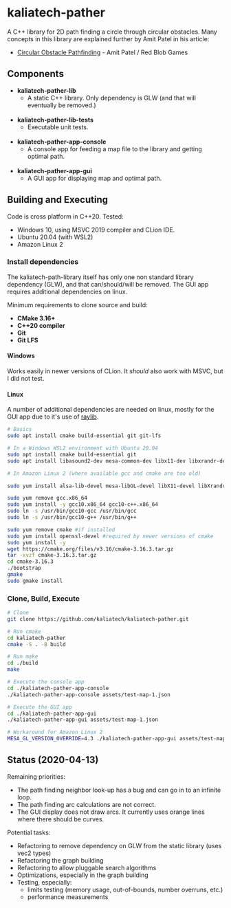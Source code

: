# kaliatech-pather

A C++ library for 2D path finding a circle through circular obstacles. Many concepts in this library are explained
further by Amit Patel in his article:

- [Circular Obstacle Pathfinding](https://redblobgames.github.io/circular-obstacle-pathfinding/) - Amit Patel / Red Blob
  Games

## Components

* **kaliatech-pather-lib**
    * A static C++ library. Only dependency is GLW (and that will eventually be removed.)
      <br><br>
* **kaliatech-pather-lib-tests**
    * Executable unit tests.
      <br><br>
* **kaliatech-pather-app-console**
    * A console app for feeding a map file to the library and getting optimal path.
      <br><br>
* **kaliatech-pather-app-gui**
    * A GUI app for displaying map and optimal path.

## Building and Executing

Code is cross platform in C++20. Tested:

* Windows 10, using MSVC 2019 compiler and CLion IDE.
* Ubuntu 20.04 (with WSL2)
* Amazon Linux 2

### Install dependencies

The kaliatech-path-library itself has only one non standard library dependency (GLW), and that can/should/will be
removed. The GUI app requires additional dependencies on linux.

Minimum requirements to clone source and build:

* **CMake 3.16+**
* **C++20 compiler**
* **Git**
* **Git LFS**

#### Windows

Works easily in newer versions of CLion. It _should_ also work with MSVC, but I did not test.

#### Linux

A number of additional dependencies are needed on linux, mostly for the GUI app due to it's use
of [raylib](https://www.raylib.com/).

```bash
# Basics
sudo apt install cmake build-essential git git-lfs
```

```bash
# In a Windows WSL2 environment with Ubuntu 20.04
sudo apt install cmake build-essential git
sudo apt install libasound2-dev mesa-common-dev libx11-dev libxrandr-dev libxi-dev xorg-dev libgl1-mesa-dev libglu1-mesa-dev
```

```bash
# In Amazon Linux 2 (where available gcc and cmake are too old)

sudo yum install alsa-lib-devel mesa-libGL-devel libX11-devel libXrandr-devel libXi-devel libXcursor-devel libXinerama-devel

sudo yum remove gcc.x86_64
sudo yum install -y gcc10.x86_64 gcc10-c++.x86_64
sudo ln -s /usr/bin/gcc10-gcc /usr/bin/gcc
sudo ln -s /usr/bin/gcc10-g++ /usr/bin/g++

sudo yum remove cmake #if installed
sudo yum install openssl-devel #required by newer versions of cmake
sudo yum install -y 
wget https://cmake.org/files/v3.16/cmake-3.16.3.tar.gz
tar -xvzf cmake-3.16.3.tar.gz
cd cmake-3.16.3
./bootstrap
gmake
sudo gmake install
```

### Clone, Build, Execute

```bash
# Clone
git clone https://github.com/kaliatech/kaliatech-pather.git

# Run cmake
cd kaliatech-pather
cmake -S . -B build

# Run make
cd ./build
make

# Execute the console app
cd ./kaliatech-pather-app-console
./kaliatech-pather-app-console assets/test-map-1.json

# Execute the GUI app
cd ./kaliatech-pather-app-gui
./kaliatech-pather-app-gui assets/test-map-1.json

# Workaround for Amazon Linux 2
MESA_GL_VERSION_OVERRIDE=4.3 ./kaliatech-pather-app-gui assets/test-map-1.json
```

## Status (2020-04-13)

Remaining priorities:

- The path finding neighbor look-up has a bug and can go in to an infinite loop.
- The path finding arc calculations are not correct.
- The GUI display does not draw arcs. It currently uses orange lines where there should be curves.

Potential tasks:

- Refactoring to remove dependency on GLW from the static library (uses vec2 types)
- Refactoring the graph building
- Refactoring to allow pluggable search algorithms
- Optimizations, especially in the graph building
- Testing, especially:
    - limits testing (memory usage, out-of-bounds, number overruns, etc.)
    - performance measurements



